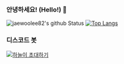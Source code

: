 ### 안녕하세요! (Hello!) 👋


![jaewoolee82's github Status](https://github-readme-stats.vercel.app/api?username=jaewoolee82&count_private=true&show_icons=true&theme=tokyonight)
[![Top Langs](https://github-readme-stats.vercel.app/api/top-langs/?username=jaewoolee82)](https://github.com/anuraghazra/github-readme-stats)

### 디스코드 봇

[![하늘이 초대하기](https://i.ibb.co/zmVWvFC/Add-a-subheading.png)](https://discord.com/api/oauth2/authorize?client_id=806076310278373446&permissions=8&scope=bot)
